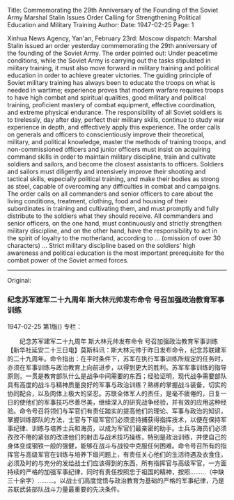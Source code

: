 Title: Commemorating the 29th Anniversary of the Founding of the Soviet Army Marshal Stalin Issues Order Calling for Strengthening Political Education and Military Training
Author:
Date: 1947-02-25
Page: 1

Xinhua News Agency, Yan'an, February 23rd: Moscow dispatch: Marshal Stalin issued an order yesterday commemorating the 29th anniversary of the founding of the Soviet Army. The order pointed out: Under peacetime conditions, while the Soviet Army is carrying out the tasks stipulated in military training, it must also move forward in military training and political education in order to achieve greater victories. The guiding principle of Soviet military training has always been to educate the troops on what is needed in wartime; experience proves that modern warfare requires troops to have high combat and spiritual qualities, good military and political training, proficient mastery of combat equipment, effective coordination, and extreme physical endurance. The responsibility of all Soviet soldiers is to tirelessly, day after day, perfect their military skills, continue to study war experience in depth, and effectively apply this experience. The order calls on generals and officers to conscientiously improve their theoretical, military, and political knowledge, master the methods of training troops, and non-commissioned officers and junior officers must insist on acquiring command skills in order to maintain military discipline, train and cultivate soldiers and sailors, and become the closest assistants to officers. Soldiers and sailors must diligently and intensively improve their shooting and tactical skills, especially political training, and make their bodies as strong as steel, capable of overcoming any difficulties in combat and campaigns. The order calls on all commanders and senior officers to care about the living conditions, treatment, clothing, food and housing of their subordinates in training and cultivating them, and must promptly and fully distribute to the soldiers what they should receive. All commanders and senior officers, on the one hand, must continuously and strictly strengthen military discipline, and on the other hand, have the responsibility to act in the spirit of loyalty to the motherland, according to ... (omission of over 30 characters) ... Strict military discipline based on the soldiers' high awareness and political education is the most important prerequisite for the combat power of the Soviet armed forces.



<hr /> 

Original: 


### 纪念苏军建军二十九周年  斯大林元帅发布命令  号召加强政治教育军事训练

1947-02-25
第1版()
专栏：

　　纪念苏军建军二十九周年
    斯大林元帅发布命令
    号召加强政治教育军事训练
    【新华社延安二十三日电】莫斯科讯：斯大林元帅于昨日发布命令，纪念苏联建军的二十九周年。命令指出：在平时条件下，苏军在执行军事训练所规定的任务时，亦须在军事训练与政治教育上向前进步，以得到更大的胜利。苏军军事训练的指导原则，一贯是教育部队什么是战争中间需要的东西；经验证明，现代战争需要部队具有高度的战斗与精神质量良好的军事与政治训练？熟练的掌握战斗装备，切实的协同配合，以及肉体上极大的坚忍。苏联全体军人的责任，是毫不疲倦的，日复一日的使他们的军事技巧尽善尽美，继续深入的研究战争经验，并有效的应用这种经验。命令号召将领们与军官们有责任踏实的提高他们的理论、军事与政治的知识，掌握训练部队的方法，士官与下级军官们必须坚持捕获得指挥技术，以便在保持军事纪律、训练与培养士兵和海员，以成为军官们最亲密的助手。士兵与海员们必须孜孜不倦的紧张的改进他们的射击与战术技巧操练，特别是政治训练，并使自己的身体变成钢铁一般的强健，能够在战斗与战役中克服任何困难。命令号召所有的指挥官与高级军官在训练与培养下级问题上，有责任关心他们的生活待遇及衣食住，必须及时的与充分的发给战士们应该得到的东西，所有指挥官与高级军官，一方面持续的严格的加强军事纪律，同时有责任按照忠于祖国的精神，按照………（中缺三十余字）………。以战士们高度觉悟与政治教育为基础的严格的军事纪律，乃是苏联武装部队战斗力量最重要的先决条件。
